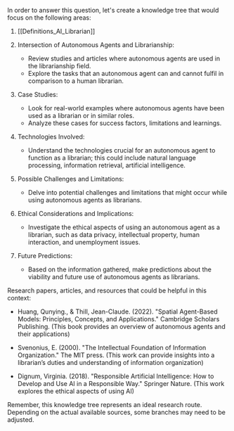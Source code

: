 In order to answer this question, let's create a knowledge tree that would focus on the following areas:

1. [[Definitions_AI_Librarian]]

2. Intersection of Autonomous Agents and Librarianship:
    - Review studies and articles where autonomous agents are used in the librarianship field. 
    - Explore the tasks that an autonomous agent can and cannot fulfil in comparison to a human librarian.

3. Case Studies:
    - Look for real-world examples where autonomous agents have been used as a librarian or in similar roles.
    - Analyze these cases for success factors, limitations and learnings.

4. Technologies Involved:
    - Understand the technologies crucial for an autonomous agent to function as a librarian; this could include natural language processing, information retrieval, artificial intelligence.

5. Possible Challenges and Limitations:
    - Delve into potential challenges and limitations that might occur while using autonomous agents as librarians. 

6. Ethical Considerations and Implications:
    - Investigate the ethical aspects of using an autonomous agent as a librarian, such as data privacy, intellectual property, human interaction, and unemployment issues.

7. Future Predictions:
    - Based on the information gathered, make predictions about the viability and future use of autonomous agents as librarians.

Research papers, articles, and resources that could be helpful in this context:

- Huang, Qunying., & Thill, Jean-Claude. (2022). "Spatial Agent-Based Models: Principles, Concepts, and Applications." Cambridge Scholars Publishing. (This book provides an overview of autonomous agents and their applications)

- Svenonius, E. (2000). "The Intellectual Foundation of Information Organization." The MIT press. (This work can provide insights into a librarian’s duties and understanding of information organization) 

- Dignum, Virginia. (2018). "Responsible Artificial Intelligence: How to Develop and Use AI in a Responsible Way." Springer Nature. (This work explores the ethical aspects of using AI)

Remember, this knowledge tree represents an ideal research route. Depending on the actual available sources, some branches may need to be adjusted.